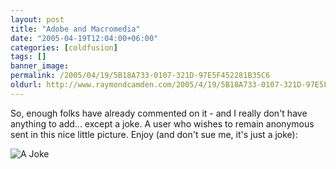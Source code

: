 ```yaml
---
layout: post
title: "Adobe and Macromedia"
date: "2005-04-19T12:04:00+06:00"
categories: [coldfusion]
tags: []
banner_image: 
permalink: /2005/04/19/5B18A733-0107-321D-97E5F452281B35C6
oldurl: http://www.raymondcamden.com/2005/4/19/5B18A733-0107-321D-97E5F452281B35C6
---
```


So, enough folks have already commented on it - and I really don't have anything to add... except a joke. A user who wishes to remain anonymous sent in this nice little picture. Enjoy (and don't sue me, it's just a joke):

<img src="https://static.raymondcamden.com/images/adobecfmx.jpg" alt="A Joke" title="A Joke">